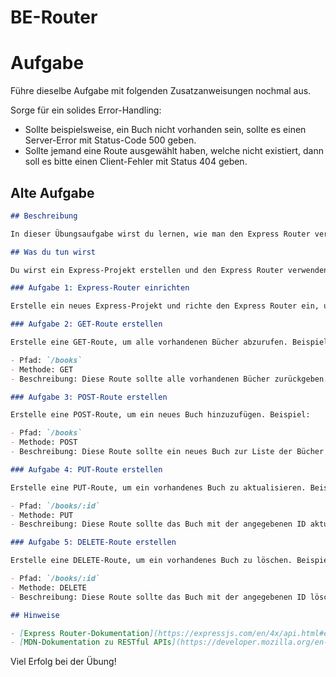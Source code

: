 # BE-Router

# Aufgabe

Führe dieselbe Aufgabe mit folgenden Zusatzanweisungen nochmal aus.

Sorge für ein solides Error-Handling:

- Sollte beispielsweise, ein Buch nicht vorhanden sein, sollte es einen Server-Error mit Status-Code 500 geben.
- Sollte jemand eine Route ausgewählt haben, welche nicht existiert, dann soll es bitte einen Client-Fehler mit Status 404 geben.

## Alte Aufgabe

```markdown
## Beschreibung

In dieser Übungsaufgabe wirst du lernen, wie man den Express Router verwendet, um gemeinsame Pfade zu organisieren und Handlungen für verschiedene HTTP-Methoden festzulegen. Du wirst ein einfaches Projekt mit Routen erstellen und RESTful-Funktionalität implementieren.

## Was du tun wirst

Du wirst ein Express-Projekt erstellen und den Express Router verwenden, um Routen zu organisieren und Handlungen für GET-, POST-, PUT- und DELETE-Anfragen festzulegen. Das Projekt wird eine einfache API zur Verwaltung von Büchern bereitstellen. Du wirst die folgenden Schritte ausführen:

### Aufgabe 1: Express-Router einrichten

Erstelle ein neues Express-Projekt und richte den Express Router ein, um gemeinsame Pfade zu organisieren.

### Aufgabe 2: GET-Route erstellen

Erstelle eine GET-Route, um alle vorhandenen Bücher abzurufen. Beispiel:

- Pfad: `/books`
- Methode: GET
- Beschreibung: Diese Route sollte alle vorhandenen Bücher zurückgeben.

### Aufgabe 3: POST-Route erstellen

Erstelle eine POST-Route, um ein neues Buch hinzuzufügen. Beispiel:

- Pfad: `/books`
- Methode: POST
- Beschreibung: Diese Route sollte ein neues Buch zur Liste der Bücher hinzufügen.

### Aufgabe 4: PUT-Route erstellen

Erstelle eine PUT-Route, um ein vorhandenes Buch zu aktualisieren. Beispiel:

- Pfad: `/books/:id`
- Methode: PUT
- Beschreibung: Diese Route sollte das Buch mit der angegebenen ID aktualisieren.

### Aufgabe 5: DELETE-Route erstellen

Erstelle eine DELETE-Route, um ein vorhandenes Buch zu löschen. Beispiel:

- Pfad: `/books/:id`
- Methode: DELETE
- Beschreibung: Diese Route sollte das Buch mit der angegebenen ID löschen.

## Hinweise

- [Express Router-Dokumentation](https://expressjs.com/en/4x/api.html#express.router)
- [MDN-Dokumentation zu RESTful APIs](https://developer.mozilla.org/en-US/docs/Glossary/REST)
```

Viel Erfolg bei der Übung!
